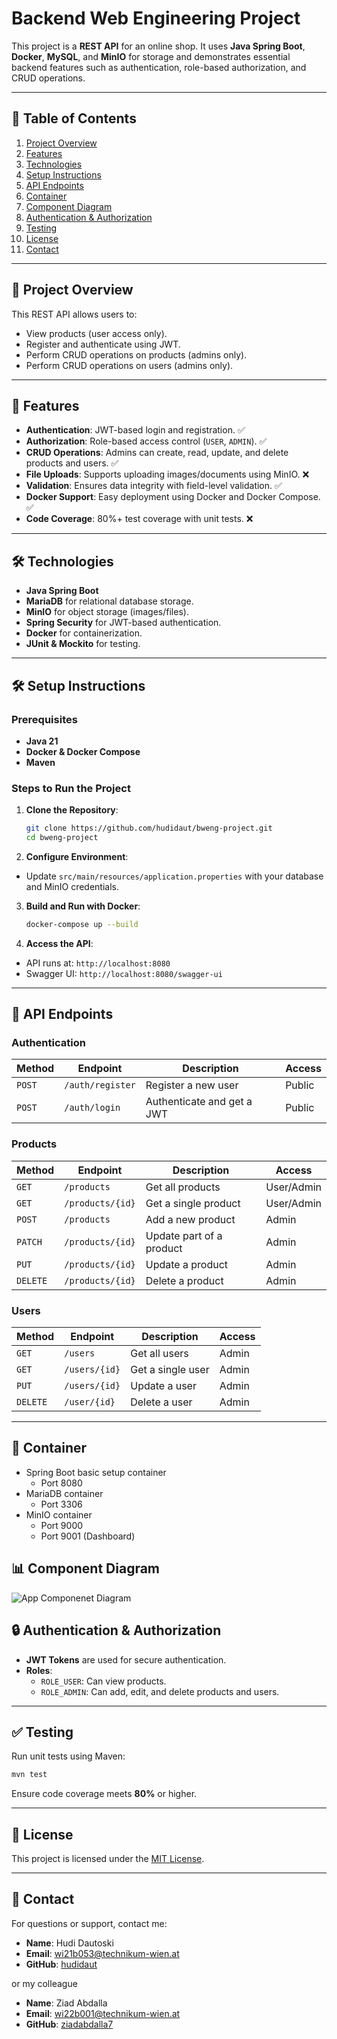 # Backend Web Engineering Project
This project is a **REST API** for an online shop. It uses **Java Spring Boot**, **Docker**, **MySQL**, and **MinIO** for storage and demonstrates essential backend features such as authentication, role-based authorization, and CRUD operations.

---

## 📜 **Table of Contents**

1. [Project Overview](#-project-overview)
2. [Features](#-features)
3. [Technologies](#-technologies)
4. [Setup Instructions](#-setup-instructions)
5. [API Endpoints](#-api-endpoints)
6. [Container](#-container)
7. [Component Diagram](#-component-diagram)
8. [Authentication & Authorization](#-authentication--authorization)
9. [Testing](#-testing)
10. [License](#-license)
11. [Contact](#-contact)


---

## 🚀 **Project Overview**

This REST API allows users to:
- View products (user access only).
- Register and authenticate using JWT.
- Perform CRUD operations on products (admins only).
- Perform CRUD operations on users (admins only).

---

## 🔧 **Features**

- **Authentication**: JWT-based login and registration. ✅
- **Authorization**: Role-based access control (`USER`, `ADMIN`). ✅
- **CRUD Operations**: Admins can create, read, update, and delete products and users. ✅
- **File Uploads**: Supports uploading images/documents using MinIO. ❌
- **Validation**: Ensures data integrity with field-level validation. ✅
- **Docker Support**: Easy deployment using Docker and Docker Compose. ✅
- **Code Coverage**: 80%+ test coverage with unit tests. ❌

---

## 🛠️ **Technologies**

- **Java Spring Boot**
- **MariaDB** for relational database storage.
- **MinIO** for object storage (images/files).
- **Spring Security** for JWT-based authentication.
- **Docker** for containerization.
- **JUnit & Mockito** for testing.

---

## 🛠️ **Setup Instructions**

### Prerequisites

- **Java 21**
- **Docker & Docker Compose**
- **Maven**

### Steps to Run the Project

1. **Clone the Repository**:
   ```bash
   git clone https://github.com/hudidaut/bweng-project.git
   cd bweng-project
   ```

2. **Configure Environment**:

  - Update `src/main/resources/application.properties` with your database and MinIO credentials.

3. **Build and Run with Docker**:
   ```bash
   docker-compose up --build
   ```

4. **Access the API**:
  - API runs at: `http://localhost:8080`
  - Swagger UI: `http://localhost:8080/swagger-ui`

---

## 📡 **API Endpoints**

### Authentication

| Method | Endpoint         | Description                 | Access  |
|--------|------------------|-----------------------------|---------|
| `POST` | `/auth/register` | Register a new user         | Public  |
| `POST` | `/auth/login`    | Authenticate and get a JWT  | Public  |

### Products

| Method   | Endpoint    | Description              | Access     |
|----------|-------------|--------------------------|------------|
| `GET`    | `/products` | Get all products         | User/Admin |
| `GET`    | `/products/{id}` | Get a single product     | User/Admin |
| `POST`   | `/products` | Add a new product        | Admin      |
| `PATCH`  | `/products/{id}` | Update part of a product | Admin      |
| `PUT`    | `/products/{id}` | Update a product         | Admin      |
| `DELETE` | `/products/{id}` | Delete a product         | Admin      |

### Users

| Method   | Endpoint      | Description       | Access |
|----------|---------------|-------------------|-------|
| `GET`    | `/users`      | Get all users     | Admin |
| `GET`    | `/users/{id}` | Get a single user | Admin |
| `PUT`    | `/users/{id}` | Update a user     | Admin |
| `DELETE` | `/user/{id}`  | Delete a user     | Admin |
---

## 🐳 **Container**
* Spring Boot basic setup container
  * Port 8080
* MariaDB container
  * Port 3306
* MinIO container
  * Port 9000
  * Port 9001 (Dashboard)

## 📊 **Component Diagram**
![App Componenet Diagram](http://www.plantuml.com/plantuml/png/POxDIiL038NtUOfmz_SDHAwttRWGmJx1E1DhS9eCcTID-EwMbj8VTydv3dpdLZsOZqE6J1-EhcZSVpecDehEAW0XkXescKaSG3GHjXg_oF074ACEHML2UEcAiVHuLtLyAkKoytsZKN7JdCbEe2FxvaZr5BzHqSgknZFw1K1CmSDxg8GlmJYqzsF6ylmAKmzWsOiFr-lZthkTCzhCwx741_Fsh7Xr_oVBWXj96eVy1m00)

## 🔒 **Authentication & Authorization**

- **JWT Tokens** are used for secure authentication.
- **Roles**:
  - `ROLE_USER`: Can view products.
  - `ROLE_ADMIN`: Can add, edit, and delete products and users.

---

## ✅ **Testing**

Run unit tests using Maven:

```bash
mvn test
```

Ensure code coverage meets **80%** or higher.

---



## 📝 **License**

This project is licensed under the [MIT License](https://rem.mit-license.org).

---

## 📧 **Contact**

For questions or support, contact me:

- **Name**: Hudi Dautoski
- **Email**: wi21b053@technikum-wien.at
- **GitHub**: [hudidaut](https://github.com/hudidaut)

or my colleague

- **Name**: Ziad Abdalla
- **Email**: wi22b001@technikum-wien.at
- **GitHub**: [ziadabdalla7](https://github.com/ziadabdalla7)